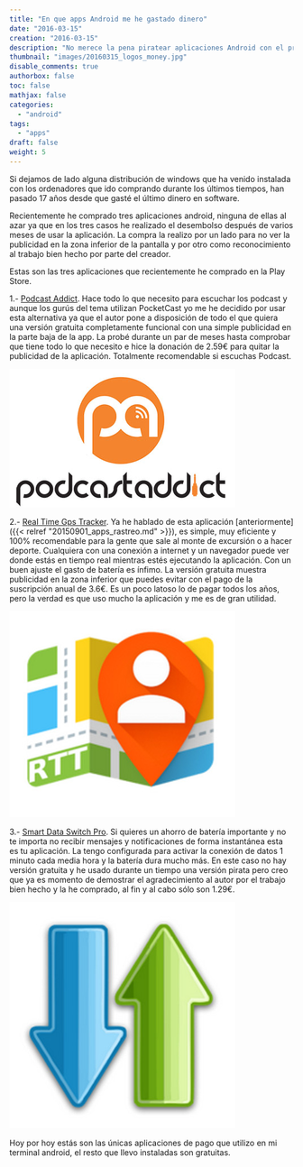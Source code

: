 ```yaml
---
title: "En que apps Android me he gastado dinero"
date: "2016-03-15"
creation: "2016-03-15"
description: "No merece la pena piratear aplicaciones Android con el precio que llevan, estas son las que hasta ahora yo he comprado y por que"
thumbnail: "images/20160315_logos_money.jpg"
disable_comments: true
authorbox: false
toc: false
mathjax: false
categories:
  - "android"
tags:
  - "apps"
draft: false
weight: 5
---
```

Si dejamos de lado alguna distribución de windows que ha venido instalada con los ordenadores que ido comprando durante los últimos tiempos, han pasado 17 años desde que gasté el último dinero en software.

Recientemente he comprado tres aplicaciones android, ninguna de ellas al azar ya que en los tres casos he realizado el desembolso después de varios meses de usar la aplicación. La compra la realizo por un lado para no ver la publicidad en la zona inferior de la pantalla y por otro como reconocimiento al trabajo bien hecho por parte del creador.

Estas son las tres aplicaciones que recientemente he comprado en la Play Store.

1.- [Podcast Addict][11]. Hace todo lo que necesito para escuchar los podcast y aunque los gurús del tema utilizan PocketCast yo me he decidido por usar esta alternativa ya que el autor pone a disposición de todo el que quiera una versión gratuita completamente funcional con una simple publicidad en la parte baja de la app. La probé durante un par de meses hasta comprobar que tiene todo lo que necesito e hice la donación de 2.59€ para quitar la publicidad de la aplicación. Totalmente recomendable si escuchas Podcast.

![imagen][1]

2.- [Real Time Gps Tracker][12]. Ya he hablado de esta aplicación [anteriormente]({{< relref "20150901_apps_rastreo.md" >}}), es simple, muy eficiente y 100% recomendable para la gente que sale al monte de excursión o a hacer deporte. Cualquiera con una conexión a internet y un navegador puede ver donde estás en tiempo real mientras estés ejecutando la aplicación. Con un buen ajuste el gasto de batería es ínfimo. La versión gratuita muestra publicidad en la zona inferior que puedes evitar con el pago de la suscripción anual de 3.6€. Es un poco latoso lo de pagar todos los años, pero la verdad es que uso mucho la aplicación y me es de gran utilidad.

![imagen][2]

3.- [Smart Data Switch Pro][13]. Si quieres un ahorro de batería importante y no te importa no recibir mensajes y notificaciones de forma instantánea esta es tu aplicación. La tengo configurada para activar la conexión de datos 1 minuto cada media hora y la batería dura mucho más. En este caso no hay versión gratuita y he usado durante un tiempo una versión pirata pero creo que ya es momento de demostrar el agradecimiento al autor por el trabajo bien hecho y la he comprado, al fin y al cabo sólo son 1.29€.

![imagen][3]

Hoy por hoy estás son las únicas aplicaciones de pago que utilizo en mi terminal android, el resto que llevo instaladas son gratuitas.

[1]: /images/20160315_podcast_addict_logo.jpg
[2]: /images/20160315_rtt2_logo.jpg
[3]: /images/20160315_smart_data_logo.jpg

[11]: https://play.google.com/store/apps/details?id=com.bambuna.podcastaddict
[12]: https://play.google.com/store/apps/details?id=com.greenalp.realtimetracker2
[13]: https://play.google.com/store/apps/details?id=gudaps.smartdataswitch
